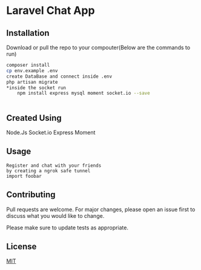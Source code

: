# Laravel Chat App


## Installation

Download or pull the repo to your compouter(Below are the commands to run)
```bash
composer install
cp env.example .env 
create DataBase and connect inside .env
php artisan migrate
*inside the socket run 
    npm install express mysql moment socket.io --save
 
```
## Created Using
Node.Js
Socket.io
Express
Moment

## Usage

```
Register and chat with your friends 
by creating a ngrok safe tunnel
import foobar

```

## Contributing
Pull requests are welcome. For major changes, please open an issue first to discuss what you would like to change.

Please make sure to update tests as appropriate.

## License
[MIT](https://choosealicense.com/licenses/mit/)
